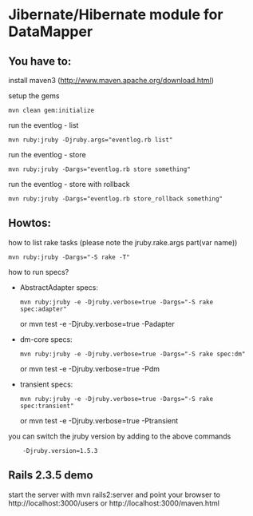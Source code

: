 Jibernate/Hibernate module for DataMapper
=========================================

You have to:
---------

install maven3 (http://www.maven.apache.org/download.html)

setup the gems

    mvn clean gem:initialize

run the eventlog - list

    mvn ruby:jruby -Djruby.args="eventlog.rb list"

run the eventlog - store

    mvn ruby:jruby -Dargs="eventlog.rb store something"

run the eventlog - store with rollback

    mvn ruby:jruby -Dargs="eventlog.rb store_rollback something"


Howtos:
----------

how to list rake tasks (please note the jruby.rake.args part(var name))

    mvn ruby:jruby -Dargs="-S rake -T"

how to run specs?

  * AbstractAdapter specs:

        mvn ruby:jruby -e -Djruby.verbose=true -Dargs="-S rake spec:adapter"
	or
        mvn test -e -Djruby.verbose=true -Padapter

  * dm-core specs:

        mvn ruby:jruby -e -Djruby.verbose=true -Dargs="-S rake spec:dm"
	or
        mvn test -e -Djruby.verbose=true -Pdm

  * transient specs:

        mvn ruby:jruby -e -Djruby.verbose=true -Dargs="-S rake spec:transient"
	or
        mvn test -e -Djruby.verbose=true -Ptransient

you can switch the jruby version by adding to the above commands

        -Djruby.version=1.5.3

Rails 2.3.5 demo
----------------

start the server with
        mvn rails2:server
and point your browser to
        http://localhost:3000/users
or
        http://localhost:3000/maven.html
